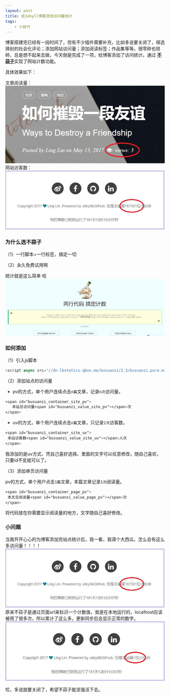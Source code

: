 ```yaml
---
layout: post
title: 给Jekyll博客添加访问量统计
tags: 
    - 小技巧
---
```


博客搭建完已经有一段时间了，但有不少插件需要补充，比如多说要关闭了，得选择别的社会化评论；添加网站访问量；添加阅读标签；作品集等等。很零碎也琐碎，总是想不起来去做，今天倒是完成了一项，给博客添加了访问统计。通过
 <a href="http://ibruce.info/2015/04/04/busuanzi/#more" target="_blank">**不蒜子**</a>实现了网站计数功能。

具体效果如下：

文章阅读量：
<img src="/img/in-post/busuanzi-img3.jpg">
网站访客数：
<img src="/img/in-post/busuanzi-img1.jpg">

### 为什么选不蒜子

（1）一行脚本+一行标签，搞定一切

（2）永久免费试用啊

统计就是这么简单 哈
<img src="/img/in-post/busuanzi-img.jpg">

### 如何添加

（1）引入js脚本

```js
<script async src="//dn-lbstatics.qbox.me/busuanzi/2.3/busuanzi.pure.mini.js"></script>
```

（2）添加站点的访问量

 - pv的方式，单个用户连续点击```n篇```文章，记录```n次```访问量。

 ```css
 <span id="busuanzi_container_site_pv">
    本站总访问量<span id="busuanzi_value_site_pv"></span>次
</span>
 ```
 - uv的方式，单个用户连续点击```n篇```文章，只记录```1次```访客数。

 ```css
 <span id="busuanzi_container_site_uv">
  本站访客数<span id="busuanzi_value_site_uv"></span>人次
</span>
 ```
我添加的是uv方式，凭自己喜好选择。里面的文字可以任意修改，随自己喜欢，只要id不变就可以了。

（3）添加单页访问量

 pv的方式，单个用户点击```1篇```文章，本篇文章记录```1次```阅读量。

 ```css
 <span id="busuanzi_container_page_pv">
  本文总阅读量<span id="busuanzi_value_page_pv"></span>次
</span>
 ```

 将代码放在你需要显示阅读量的地方，文字随自己喜好修改。

### 小问题

当我开开心心的为博客添加完站点统计后，我一看，我滴个大西瓜，怎么会有这么多访问量！！！！
<img src="/img/in-post/busuanzi-img1.jpg">
原来不蒜子是通过页面url来标识一个计数值，我是在本地运行的，localhost应该被用了很多次，所以累计了这么多。更新同步后会显示正常的数字。
<img src="/img/in-post/busuanzi-img2.jpg">

哎，多说就要关闭了，希望不蒜子能坚强活下去。


  
